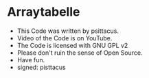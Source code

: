 # Arraytabelle
* This Code was written by psittacus.
* Video of the Code is on YouTube. 
* The Code is licensed with GNU GPL v2
* Please don't ruin the sense of Open Source. 
* Have fun.
* signed: 
  pisttacus
